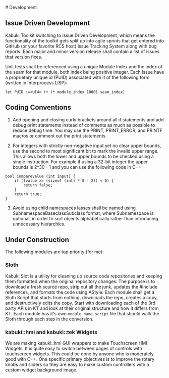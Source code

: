 ﻿﻿﻿﻿﻿﻿﻿﻿﻿﻿﻿﻿﻿﻿﻿﻿﻿﻿﻿﻿﻿﻿﻿﻿﻿﻿﻿﻿# Development## Issue Driven DevelopmentKabuki Toolkit switching to Issue Driven Development, which means thefunctionality of the toolkit gets split up into agile sprints that get enteredinto GitHub (or your favorite RCS host) Issue Tracking System along with bugreports. Each major and minor version release shall contain a list of issues that version fixes.Unit tests shall be referenced using a unique Module Index and the index of the seam for that module, both index being positive integer. Each Issuehave a proprietary unique id (PUID) associated with it of the followingform (written in Interprocess LISP):```let PUID :=<UI4> (+ (* module_index 1000) seam_index)```## Coding Conventions1. Add opening and closing curly brackets around all if statements and add debug print statements instead of comments as much as possible to reduce debug time. You may  use the PRINT, PRINT_ERROR, and PRINTF macros or comment out the print statements.2. For integers with strictly non-negative input yet no clear upper bounds, use the second to most significant bit to mark the invalid upper range. This allows both the lower and upper bounds to be checked using a single instruction. For example if using a 32-bit integer the upper bounds is 2^30 - 1 and you can use the following code in C++:```bool CompareValue (int input) {    if ((value >> (sizeof (int) * 8 - 2)) < 0) {        return false;    }    return true;}```3. Avoid using child namespaces lasses shall be named using SubnamespaceBaseclassSubclass format, where Subnamespace is optional, in order to sort objects alphabetically rather than introducing unnecessary hierarchies.## Under ConstructionThe following modules are top priority (for me):### SlothKabuki Slot is a utility for cleaning up source code repositories and keeping them formatted when the original repository changes. The purpose is to download a fresh source repo, strip out all the junk, updates the #include references, and formats the code using AStyle. Each module shall get a Sloth Script that starts from nothing, downloads the repo, creates a copy, and destructively edits the copy. Start with downloading each of the 3rd party APIs in KT and look at their original structure and how it differs from KT. Each module has it's own ```module_name.script``` file that should walk the Sloth through each step in the conversion.### kabuki::hmi and kabuki::tek WidgetsWe are making kabuki::hmi GUI wrappers to make Touchscreen HMI Widgets. It is quite easy to switch between pages of controls with touchscreen widgets. This could be done by anyone who is moderately good with C++. One specific primary objectives is to improve the rotary knobs and sliders so they are easy to make custom controllers with a custom widget background image.